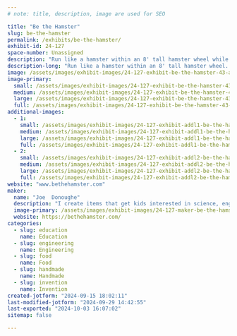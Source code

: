 ```yaml
---
# note: title, description, image are used for SEO

title: "Be the Hamster"
slug: be-the-hamster
permalink: /exhibits/be-the-hamster/
exhibit-id: 24-127
space-number: Unassigned
description: "Run like a hamster within an 8' tall hamster wheel while making yourself a snow cone."
description-long: "Run like a hamster within an 8' tall hamster wheel. Crank some levers, transfer a cup via a mini conveyor, shave some ice while operating the equipment, apply flavors via shower heads, and making yourself a snow cone. Totally hands on!"
image: /assets/images/exhibit-images/24-127-exhibit-be-the-hamster-43-art-work-ice-age-6876-large.jpg
image-primary: 
  small: /assets/images/exhibit-images/24-127-exhibit-be-the-hamster-43-art-work-ice-age-6876-small.jpg
  medium: /assets/images/exhibit-images/24-127-exhibit-be-the-hamster-43-art-work-ice-age-6876-medium.jpg
  large: /assets/images/exhibit-images/24-127-exhibit-be-the-hamster-43-art-work-ice-age-6876-large.jpg
  full: /assets/images/exhibit-images/24-127-exhibit-be-the-hamster-43-art-work-ice-age-6876-full.jpg
additional-images: 
  - 1:
    small: /assets/images/exhibit-images/24-127-exhibit-addl1-be-the-hamster-child-in-wheel-small.jpg
    medium: /assets/images/exhibit-images/24-127-exhibit-addl1-be-the-hamster-child-in-wheel-medium.jpg
    large: /assets/images/exhibit-images/24-127-exhibit-addl1-be-the-hamster-child-in-wheel-large.jpg
    full: /assets/images/exhibit-images/24-127-exhibit-addl1-be-the-hamster-child-in-wheel-full.jpg
  - 2:
    small: /assets/images/exhibit-images/24-127-exhibit-addl2-be-the-hamster-hamster-logo-2-small.jpg
    medium: /assets/images/exhibit-images/24-127-exhibit-addl2-be-the-hamster-hamster-logo-2-medium.jpg
    large: /assets/images/exhibit-images/24-127-exhibit-addl2-be-the-hamster-hamster-logo-2-large.jpg
    full: /assets/images/exhibit-images/24-127-exhibit-addl2-be-the-hamster-hamster-logo-2-full.jpg
website: "www.bethehamster.com"
maker: 
  name: "Joe  Donoughe"
  description: "I create items that get kids interested in science, engineering and the arts."
  image-primary: /assets/images/exhibit-images/24-127-maker-be-the-hamster-art-work-ice-age-medium.jpg
  website: https://bethehamster.com/
categories: 
  - slug: education
    name: Education
  - slug: engineering
    name: Engineering
  - slug: food
    name: Food
  - slug: handmade
    name: Handmade
  - slug: invention
    name: Invention
created-jotform: "2024-09-15 18:02:11"
last-modified-jotform: "2024-09-29 14:42:55"
last-exported: "2024-10-03 16:07:02"
sitemap: false

---
```

